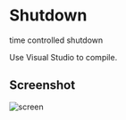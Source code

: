 # Shutdown
 time controlled shutdown

Use Visual Studio to compile.

## Screenshot
![screen](https://github.com/user-attachments/assets/8f93fdda-0d6e-4a4d-8f86-5e4eb0ae5ddc)
